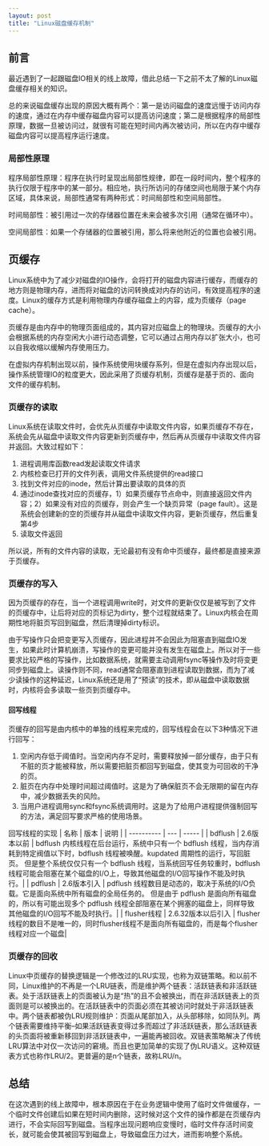 ```yaml
---
layout: post
title: "Linux磁盘缓存机制"
---
```


## 前言

最近遇到了一起跟磁盘IO相关的线上故障，借此总结一下之前不太了解的Linux磁盘缓存相关的知识。

总的来说磁盘缓存出现的原因大概有两个：第一是访问磁盘的速度远慢于访问内存的速度，通过在内存中缓存磁盘内容可以提高访问速度；第二是根据程序的局部性原理，数据一旦被访问过，就很有可能在短时间内再次被访问，所以在内存中缓存磁盘内容可以提高程序运行速度。

### 局部性原理

程序局部性原理：程序在执行时呈现出局部性规律，即在一段时间内，整个程序的执行仅限于程序中的某一部分。相应地，执行所访问的存储空间也局限于某个内存区域，具体来说，局部性通常有两种形式：时间局部性和空间局部性。

时间局部性：被引用过一次的存储器位置在未来会被多次引用（通常在循环中）。

空间局部性：如果一个存储器的位置被引用，那么将来他附近的位置也会被引用。

## 页缓存

Linux系统中为了减少对磁盘的IO操作，会将打开的磁盘内容进行缓存，而缓存的地方则是物理内存，进而将对磁盘的访问转换成对内存的访问，有效提高程序的速度。Linux的缓存方式是利用物理内存缓存磁盘上的内容，成为页缓存（page cache）。

页缓存是由内存中的物理页面组成的，其内容对应磁盘上的物理块。页缓存的大小会根据系统的内存空闲大小进行动态调整，它可以通过占用内存以扩张大小，也可以自我收缩以缓解内存使用压力。

在虚拟内存机制出现以前，操作系统使用块缓存系列，但是在虚拟内存出现以后，操作系统管理IO的粒度更大，因此采用了页缓存机制，页缓存是基于页的、面向文件的缓存机制。

### 页缓存的读取

Linux系统在读取文件时，会优先从页缓存中读取文件内容，如果页缓存不存在，系统会先从磁盘中读取文件内容更新到页缓存中，然后再从页缓存中读取文件内容并返回。大致过程如下：

1. 进程调用库函数read发起读取文件请求
2. 内核检查已打开的文件列表，调用文件系统提供的read接口
3. 找到文件对应的inode，然后计算出要读取的具体的页
4. 通过inode查找对应的页缓存，1）如果页缓存节点命中，则直接返回文件内容；2）如果没有对应的页缓存，则会产生一个缺页异常（page fault）。这是系统会创建新的空的页缓存并从磁盘中读取文件内容，更新页缓存，然后重复第4步
5. 读取文件返回

所以说，所有的文件内容的读取，无论最初有没有命中页缓存，最终都是直接来源于页缓存。

### 页缓存的写入

因为页缓存的存在，当一个进程调用write时，对文件的更新仅仅是被写到了文件的页缓存中，让后将对应的页标记为dirty，整个过程就结束了。Linux内核会在周期性地将脏页写回到磁盘，然后清理掉dirty标识。

由于写操作只会把变更写入页缓存，因此进程并不会因此为阻塞直到磁盘IO发生，如果此时计算机崩溃，写操作的变更可能并没有发生在磁盘上。所以对于一些要求比较严格的写操作，比如数据系统，就需要主动调用fsync等操作及时将变更同步到磁盘上。读操作则不同，read通常会阻塞直到进程读取到数据，而为了减少读操作的这种延迟，Linux系统还是用了“预读”的技术，即从磁盘中读取数据时，内核将会多读取一些页到页缓存中。

#### 回写线程

页缓存的回写是由内核中的单独的线程来完成的，回写线程会在以下3种情况下进行回写：

1. 空闲内存低于阈值时。当空闲内存不足时，需要释放掉一部分缓存，由于只有不脏的页才能被释放，所以需要把脏页都回写到磁盘，使其变为可回收的干净的页。
2. 脏页在内存中处理时间超过阈值时。这是为了确保脏页不会无限期的留在内存中，减少数据丢失的风险。
3. 当用户进程调用sync和fsync系统调用时。这是为了给用户进程提供强制回写的方法，满足回写要求严格的使用场景。

回写线程的实现
|    名称    | 版本 |  说明  |
| ---------- | --- | ----- |
| bdflush |  2.6版本以前 | bdflush 内核线程在后台运行，系统中只有一个 bdflush 线程，当内存消耗到特定阀值以下时，bdflush 线程被唤醒。kupdated 周期性的运行，写回脏页。 但是整个系统仅仅只有一个 bdflush 线程，当系统回写任务较重时，bdflush 线程可能会阻塞在某个磁盘的I/O上，导致其他磁盘的I/O回写操作不能及时执行。|
| pdflush       |  2.6版本引入 | pdflush 线程数目是动态的，取决于系统的I/O负载。它是面向系统中所有磁盘的全局任务的。 但是由于 pdflush 是面向所有磁盘的，所以有可能出现多个 pdflush 线程全部阻塞在某个拥塞的磁盘上，同样导致其他磁盘的I/O回写不能及时执行。|
| flusher线程       |  2.6.32版本以后引入 | flusher 线程的数目不是唯一的，同时flusher线程不是面向所有磁盘的，而是每个flusher线程对应一个磁盘|

### 页缓存的回收

Linux中页缓存的替换逻辑是一个修改过的LRU实现，也称为双链策略。和以前不同，Linux维护的不再是一个LRU链表，而是维护两个链表：活跃链表和非活跃链表。处于活跃链表上的页面被认为是“热”的且不会被换出，而在非活跃链表上的页面则是可以被换出的。在活跃链表中的页面必须在其被访问时就处于非活跃链表中。两个链表都被伪LRU规则维护：页面从尾部加入，从头部移除，如同队列。两个链表需要维持平衡–如果活跃链表变得过多而超过了非活跃链表，那么活跃链表的头页面将被重新移回到非活跃链表中，一遍能再被回收。双链表策略解决了传统LRU算法中对仅一次访问的窘境。而且也更加简单的实现了伪LRU语义。这种双链表方式也称作LRU/2。更普遍的是n个链表，故称LRU/n。

## 总结

在这次遇到的线上故障中，根本原因在于在业务逻辑中使用了临时文件做缓存，一个临时文件创建后如果在短时间内删除，这时候对这个文件的操作都是在页缓存内进行，不会实际回写到磁盘。当程序出现问题响应变慢时，临时文件存活时间变长，就可能会使其被回写到磁盘上，导致磁盘压力过大，进而影响整个系统。
